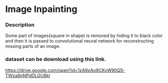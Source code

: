 # Image Inpainting

### Description 
Some part of images(square in shape) is removed by hiding it to black color and then it is passed to convolutional neural network for reconstructing missing parts of an image.

### dataset can be download using this link.
https://drive.google.com/open?id=1zA9zAo9CKvW90Q5-TWza6nNPdDLGU8kl
